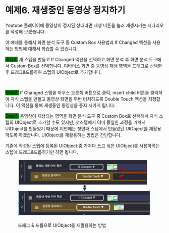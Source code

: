 # 예제6. 재생중인 동영상 정지하기

Youtube 플레이어에 동영상이 정지된 상태라면 재생 버튼을 눌러 재생시키는 시나리오를 작성해 보겠습니다.

이 예제를 통해서 화면 분석 도구 중 Custom Box 사용법과 If Changed 액션을 사용하는 방법에 대해서 학습할 수 있습니다.



<mark style="background-color:green;">Step1.</mark> 새 스텝을 만들고 If Changed 액션을 선택하고 화면 분석 후 화면 분석 도구에서 Custom Box를 선택합니다. 디바이스 화면 중 동영상 재생 영역을 드래그로 선택한 후 드래그&드롭하여 스텝의 UIObject로 추가합니다.&#x20;

<figure><img src="../.gitbook/assets/스크린샷 2022-09-26 오전 11.47.48.png" alt=""><figcaption></figcaption></figure>

<mark style="background-color:green;">Step2.</mark> If Changed 스텝을 마우스 오른쪽 버튼으로 클릭, insert child 버튼을 클릭하여 자식 스텝을 만들고 동영상 화면을 두번 터치하도록 Double Touch 액션을 지정합니다. 이 액션을 통해 재생중인 동영상을 중지 시키게 됩니다.

<mark style="background-color:green;">Step3.</mark> 동영상이 재생되는 영역을 화면 분석 도구 중 Custom Box로 선택해서 자식 스텝의 UIObject로 추가할 수도 있지만, 첫스텝에서 이미 동일한 과정을 거쳐서 UIObject를 만들었기 때문에 이번에는 첫번째 스텝에서 만들었던 UIObject를 재활용하도록 하겠습니다. UIObject를 재활용하는 방법은 간단합니다.&#x20;

기존에 작성된 스텝에 등록된 UIObject 중 가져다 쓰고 싶은 UIObject를 사용하려는 스텝에 드래그&드롭하기만 하면 됩니다.&#x20;

<figure><img src="../.gitbook/assets/image (190).png" alt=""><figcaption><p>드래그 &#x26; 드롭으로 UIObject를 재활용하는 방법</p></figcaption></figure>
